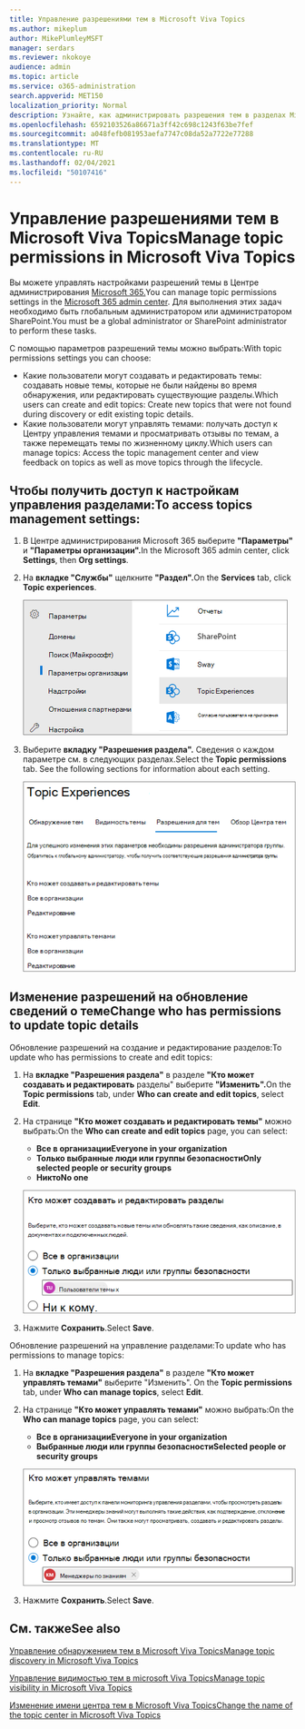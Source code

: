 ```yaml
---
title: Управление разрешениями тем в Microsoft Viva Topics
ms.author: mikeplum
author: MikePlumleyMSFT
manager: serdars
ms.reviewer: nkokoye
audience: admin
ms.topic: article
ms.service: o365-administration
search.appverid: MET150
localization_priority: Normal
description: Узнайте, как администрировать разрешения тем в разделах Microsoft Viva Topics.
ms.openlocfilehash: 6592103526a86671a3ff42c698c1243f63be7fef
ms.sourcegitcommit: a048fefb081953aefa7747c08da52a7722e77288
ms.translationtype: MT
ms.contentlocale: ru-RU
ms.lasthandoff: 02/04/2021
ms.locfileid: "50107416"
---
```

# <a name="manage-topic-permissions-in-microsoft-viva-topics"></a><span data-ttu-id="fdc7a-103">Управление разрешениями тем в Microsoft Viva Topics</span><span class="sxs-lookup"><span data-stu-id="fdc7a-103">Manage topic permissions in Microsoft Viva Topics</span></span>

<span data-ttu-id="fdc7a-104">Вы можете управлять настройками разрешений темы в Центре администрирования [Microsoft 365.](https://admin.microsoft.com)</span><span class="sxs-lookup"><span data-stu-id="fdc7a-104">You can manage topic permissions settings in the [Microsoft 365 admin center](https://admin.microsoft.com).</span></span> <span data-ttu-id="fdc7a-105">Для выполнения этих задач необходимо быть глобальным администратором или администратором SharePoint.</span><span class="sxs-lookup"><span data-stu-id="fdc7a-105">You must be a global administrator or SharePoint administrator to perform these tasks.</span></span>

<span data-ttu-id="fdc7a-106">С помощью параметров разрешений темы можно выбрать:</span><span class="sxs-lookup"><span data-stu-id="fdc7a-106">With topic permissions settings you can choose:</span></span>

- <span data-ttu-id="fdc7a-107">Какие пользователи могут создавать и редактировать темы: создавать новые темы, которые не были найдены во время обнаружения, или редактировать существующие разделы.</span><span class="sxs-lookup"><span data-stu-id="fdc7a-107">Which users can create and edit topics: Create new topics that were not found during discovery or edit existing topic details.</span></span>
- <span data-ttu-id="fdc7a-108">Какие пользователи могут управлять темами: получать доступ к Центру управления темами и просматривать отзывы по темам, а также перемещать темы по жизненному циклу.</span><span class="sxs-lookup"><span data-stu-id="fdc7a-108">Which users can manage topics: Access the topic management center and view feedback on topics as well as move topics through the lifecycle.</span></span>

## <a name="to-access-topics-management-settings"></a><span data-ttu-id="fdc7a-109">Чтобы получить доступ к настройкам управления разделами:</span><span class="sxs-lookup"><span data-stu-id="fdc7a-109">To access topics management settings:</span></span>

1. <span data-ttu-id="fdc7a-110">В Центре администрирования Microsoft 365 выберите **"Параметры"** и **"Параметры организации".**</span><span class="sxs-lookup"><span data-stu-id="fdc7a-110">In the Microsoft 365 admin center, click **Settings**, then **Org settings**.</span></span>
2. <span data-ttu-id="fdc7a-111">На **вкладке "Службы"** щелкните **"Раздел".**</span><span class="sxs-lookup"><span data-stu-id="fdc7a-111">On the **Services** tab, click **Topic experiences**.</span></span>

    ![Подключение людей к знаниям](../media/admin-org-knowledge-options-completed.png) 

3. <span data-ttu-id="fdc7a-113">Выберите **вкладку "Разрешения раздела".** Сведения о каждом параметре см. в следующих разделах.</span><span class="sxs-lookup"><span data-stu-id="fdc7a-113">Select the **Topic permissions** tab. See the following sections for information about each setting.</span></span>

    ![knowledge-network-settings](../media/knowledge-network-settings-topic-permissions.png) 

## <a name="change-who-has-permissions-to-update-topic-details"></a><span data-ttu-id="fdc7a-115">Изменение разрешений на обновление сведений о теме</span><span class="sxs-lookup"><span data-stu-id="fdc7a-115">Change who has permissions to update topic details</span></span>

<span data-ttu-id="fdc7a-116">Обновление разрешений на создание и редактирование разделов:</span><span class="sxs-lookup"><span data-stu-id="fdc7a-116">To update who has permissions to create and edit topics:</span></span>

1. <span data-ttu-id="fdc7a-117">На **вкладке "Разрешения раздела"** в разделе **"Кто может создавать и редактировать** разделы" выберите **"Изменить".**</span><span class="sxs-lookup"><span data-stu-id="fdc7a-117">On the **Topic permissions** tab, under **Who can create and edit topics**, select **Edit**.</span></span>
2. <span data-ttu-id="fdc7a-118">На странице **"Кто может создавать и редактировать темы"** можно выбрать:</span><span class="sxs-lookup"><span data-stu-id="fdc7a-118">On the **Who can create and edit topics** page, you can select:</span></span>
    - <span data-ttu-id="fdc7a-119">**Все в организации**</span><span class="sxs-lookup"><span data-stu-id="fdc7a-119">**Everyone in your organization**</span></span>
    - <span data-ttu-id="fdc7a-120">**Только выбранные люди или группы безопасности**</span><span class="sxs-lookup"><span data-stu-id="fdc7a-120">**Only selected people or security groups**</span></span>
    - <span data-ttu-id="fdc7a-121">**Никто**</span><span class="sxs-lookup"><span data-stu-id="fdc7a-121">**No one**</span></span>

    ![Создание и редактирование разделов](../media/k-manage-who-can-create-and-edit.png)  

3. <span data-ttu-id="fdc7a-123">Нажмите **Сохранить**.</span><span class="sxs-lookup"><span data-stu-id="fdc7a-123">Select **Save**.</span></span>

<span data-ttu-id="fdc7a-124">Обновление разрешений на управление разделами:</span><span class="sxs-lookup"><span data-stu-id="fdc7a-124">To update who has permissions to manage topics:</span></span>

1. <span data-ttu-id="fdc7a-125">На **вкладке "Разрешения раздела"** в разделе **"Кто может управлять темами"** выберите "Изменить". </span><span class="sxs-lookup"><span data-stu-id="fdc7a-125">On the **Topic permissions** tab, under **Who can manage topics**, select **Edit**.</span></span>
2. <span data-ttu-id="fdc7a-126">На странице **"Кто может управлять темами"** можно выбрать:</span><span class="sxs-lookup"><span data-stu-id="fdc7a-126">On the **Who can manage topics** page, you can select:</span></span>
    - <span data-ttu-id="fdc7a-127">**Все в организации**</span><span class="sxs-lookup"><span data-stu-id="fdc7a-127">**Everyone in your organization**</span></span>
    - <span data-ttu-id="fdc7a-128">**Выбранные люди или группы безопасности**</span><span class="sxs-lookup"><span data-stu-id="fdc7a-128">**Selected people or security groups**</span></span>

    ![Управление темами](../media/k-manage-who-can-manage-topics.png)  

3. <span data-ttu-id="fdc7a-130">Нажмите **Сохранить**.</span><span class="sxs-lookup"><span data-stu-id="fdc7a-130">Select **Save**.</span></span>

## <a name="see-also"></a><span data-ttu-id="fdc7a-131">См. также</span><span class="sxs-lookup"><span data-stu-id="fdc7a-131">See also</span></span>

[<span data-ttu-id="fdc7a-132">Управление обнаружением тем в Microsoft Viva Topics</span><span class="sxs-lookup"><span data-stu-id="fdc7a-132">Manage topic discovery in Microsoft Viva Topics</span></span>](topic-experiences-discovery.md)

[<span data-ttu-id="fdc7a-133">Управление видимостью тем в microsoft Viva Topics</span><span class="sxs-lookup"><span data-stu-id="fdc7a-133">Manage topic visibility in Microsoft Viva Topics</span></span>](topic-experiences-knowledge-rules.md)

[<span data-ttu-id="fdc7a-134">Изменение имени центра тем в Microsoft Viva Topics</span><span class="sxs-lookup"><span data-stu-id="fdc7a-134">Change the name of the topic center in Microsoft Viva Topics</span></span>](topic-experiences-administration.md)

